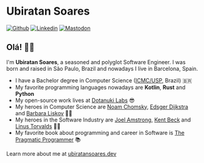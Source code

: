 # Ubiratan Soares

[![Github](https://img.shields.io/badge/-Dotanuki%20Labs-000?style=flat-square&logo=Github&logoColor=white&link=https://github.com/dotanuki-labs)](https://github.com/dotanuki-labs)
[![Linkedin](https://img.shields.io/badge/-LinkedIn-blue?style=flat-square&logo=Linkedin&logoColor=white&link=https://www.linkedin.com/in/ubiratanfsoares/)](https://www.linkedin.com/in/ubiratanfsoares/)
[![Mastodon](https://img.shields.io/badge/-Mastodon-1ca0f1?style=flat-square&labelColor=1ca0f1&logo=mastodon&logoColor=white&link=https://hachyderm.io/@ubiratansoares)](https://hachyderm.io/@ubiratansoares)

## Olá! 👋🏼

I'm **Ubiratan Soares**, a seasoned and polyglot Software Engineer. I was born and raised in São Paulo, Brazil and nowadays I live in Barcelona, Spain.

- I have a Bachelor degree in Computer Science ([ICMC/USP](https://www.icmc.usp.br/), Brazil) 🇧🇷
- My favorite programming languages nowadays are **Kotlin**, **Rust** and **Python**
- My open-source work lives at [Dotanuki Labs](https://github.com/dotanuki-labs) 😎
- My heroes in Computer Science are [Noam Chomsky](https://en.wikipedia.org/wiki/Noam_Chomsky), [Edsger Dijkstra](https://en.wikipedia.org/wiki/Edsger_W._Dijkstra) and [Barbara Liskov](https://en.wikipedia.org/wiki/Barbara_Liskov) 👩‍🏫
- My heroes in the Software Industry are [Joel Amstrong](<https://en.wikipedia.org/wiki/Joe_Armstrong_(programmer)>), [Kent Beck](https://en.wikipedia.org/wiki/Kent_Beck) and [Linus Torvalds](https://en.wikipedia.org/wiki/Linus_Torvalds) 🦹‍♂️
- My favorite book about programming and career in Software is [The Pragmatic Programmer](https://en.wikipedia.org/wiki/The_Pragmatic_Programmer) 📚

Learn more about me at [ubiratansoares.dev](https://ubiratansoares.dev)
